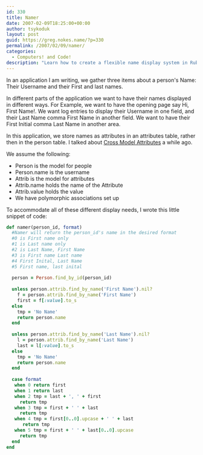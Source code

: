 ```yaml
---
id: 330
title: Namer
date: 2007-02-09T18:25:00+00:00
author: tsykoduk
layout: post
guid: https://greg.nokes.name/?p=330
permalink: /2007/02/09/namer/
categories:
  - Computers! and Code!
description: "Learn how to create a flexible name display system in Ruby on Rails that formats person names in multiple ways using polymorphic associations and attribute models."
---
```

<p>In an application I am writing, we gather three items about a person's Name: Their Username and  their First and last names.</p>


<p>In different parts of the application we want to have their names displayed in different ways. For Example, we want to have the opening page say Hi, First Name!. We want log entries to display their Username in one field, and their Last Name comma First Name in another field. We want to have their First Initial comma Last Name in another area.</p>


<p>In this application, we store names as attributes in an attributes table, rather then in the person table. I talked about <a href="https://greg.nokes.name/2007/1/3/cross-model-attributes">Cross Model Attributes</a> a while ago.</p>


<p>We assume the following:</p>


<ul>
<li>Person is the model for people</li>
<li>Person.name is the username</li>
<li>Attrib is the model for attributes</li>
<li>Attrib.name holds the name of the Attribute</li>
<li>Attrib.value holds the value</li>
<li>We have polymorphic associations set up</li>
</ul>

<p>To accommodate all of these different display needs, I wrote this little snippet of code:</p>

```ruby
def namer(person_id, format) 
  #Namer will return the person_id's name in the desired format 
  #0 is First name only 
  #1 is Last name only 
  #2 is Last Name, First Name 
  #3 is First name Last name 
  #4 First Inital, Last Name 
  #5 First name, last inital
  
  person = Person.find_by_id(person_id) 
  
  unless person.attrib.find_by_name('First Name').nil? 
    f = person.attrib.find_by_name('First Name') 
    first = f[:value].to_s 
  else 
    tmp = 'No Name' 
    return person.name 
  end 
  
  unless person.attrib.find_by_name('Last Name').nil? 
    l = person.attrib.find_by_name('Last Name') 
    last = l[:value].to_s 
  else 
    tmp = 'No Name' 
    return person.name 
  end 
  
  case format
   when 0 return first 
   when 1 return last 
   when 2 tmp = last + ', ' + first 
     return tmp 
   when 3 tmp = first + ' ' + last 
     return tmp 
   when 4 tmp = first[0..0].upcase + ' ' + last 
      return tmp 
   when 5 tmp = first + ' ' + last[0..0].upcase 
     return tmp 
  end 
end
```